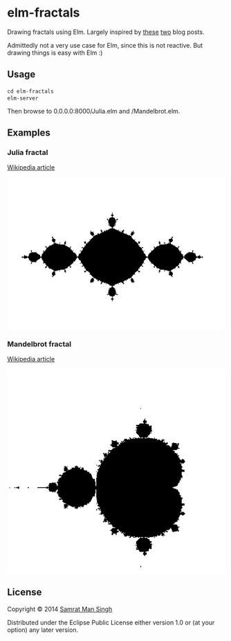 # elm-fractals

Drawing fractals using Elm. Largely inspired by [these][acko]
[two][jeremykun] blog posts.

Admittedly not a very use case for Elm, since this is not
reactive. But drawing things is easy with Elm :)

## Usage

    cd elm-fractals
    elm-server

Then browse to 0.0.0.0:8000/Julia.elm and /Mandelbrot.elm.

## Examples

### Julia fractal
[Wikipedia article](http://en.wikipedia.org/wiki/Julia_set)

![Julia fractal](/examples/julia.png)

### Mandelbrot fractal
[Wikipedia article](http://en.wikipedia.org/wiki/Mandelbrot_set)

![Mandelbrot Fractal](/examples/mandelbrot.png)


## License

Copyright © 2014 [Samrat Man Singh](http://samrat.me)

Distributed under the Eclipse Public License either version 1.0 or (at
your option) any later version.


[acko]: http://acko.net/blog/how-to-fold-a-julia-fractal/
[jeremykun]: http://jeremykun.com/2014/05/26/learning-to-love-complex-numbers/
